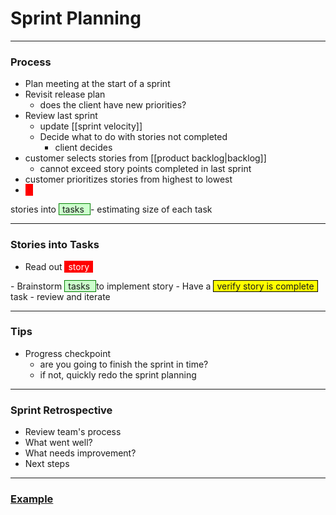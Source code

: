 # Sprint Planning
___
### Process
- Plan meeting at the start of a sprint
- Revisit release plan
	- does the client have new priorities?
- Review last sprint
	- update [[sprint velocity]]
	- Decide what to do with stories not completed
		- client decides
- customer selects stories from [[product backlog|backlog]]
	- cannot exceed story points completed in last sprint
- customer prioritizes stories from highest to lowest
- <span style="color: white; background-color: red ; padding-left: 5px; padding-right: 5px; border: 1px solid red;">
stories 
</span> into <span style="background-color: #cfc ; padding-left: 5px; padding-right: 5px; border: 1px solid green;">
tasks 
</span>
	- estimating size of each task
___
### Stories into Tasks
- Read out <span style="color: white; background-color: red ; padding-left: 5px; padding-right: 5px; border: 1px solid red;">
story 
</span>
- Brainstorm <span style="background-color: #cfc ; padding-left: 5px; padding-right: 5px; border: 1px solid green;">
tasks 
</span> to implement story
- Have a <span style="background-color: yellow; padding-left: 5px; padding-right: 5px; border: 1px solid black;">
verify story is complete 
</span> task
- review and iterate

___
### Tips
- Progress checkpoint
	- are you going to finish the sprint in time?
	- if not, quickly redo the sprint planning

___
### Sprint Retrospective
- Review team's process
- What went well?
- What needs improvement?
- Next steps
___
### [Example](https://www.projectpractical.com/sprint-planning-explained-with-examples/#:~:text=Example%20/%20Application%20of%20Sprint%20Planning)
